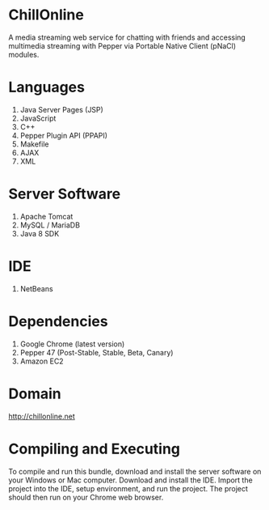 

# ChillOnline

A media streaming web service for chatting with friends and accessing multimedia streaming with Pepper via Portable Native Client (pNaCl) modules.


# Languages

1. Java Server Pages (JSP)
2. JavaScript
3. C++
4. Pepper Plugin API (PPAPI)
5. Makefile
6. AJAX
7. XML


# Server Software

1. Apache Tomcat
2. MySQL / MariaDB
3. Java 8 SDK 


# IDE
1. NetBeans


# Dependencies

1. Google Chrome (latest version)
2. Pepper 47 (Post-Stable, Stable, Beta, Canary)
3. Amazon EC2


# Domain

http://chillonline.net


# Compiling and Executing

To compile and run this bundle, download and install the server software on your Windows or Mac computer. Download and install the IDE. Import the project into the IDE, setup environment, and run the project. The project should then run on your Chrome web browser.


